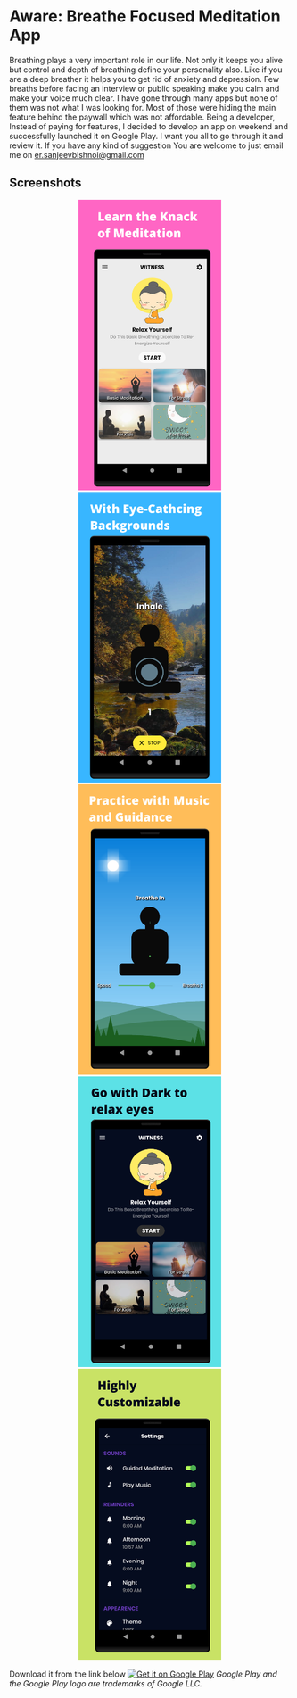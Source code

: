 # Aware: Breathe Focused Meditation App
Breathing plays a very important role in our life. Not only it keeps you alive but control and depth of breathing define your personality also. Like if you are a deep breather it helps you to get rid of anxiety and depression.
Few breaths before facing an interview or public speaking make you calm and make your voice much clear.
I have gone through many apps but none of them was not what I was looking for. Most of those were hiding the main feature behind the paywall which was not affordable.
Being a developer, Instead of paying for features, I decided to develop an app on weekend and successfully launched it on Google Play.
I want you all to go through it and review it. If you have any kind of suggestion You are welcome to just email me on
er.sanjeevbishnoi@gmail.com

## Screenshots
  <p align="center">
  <img src="screenshots/first.png" width="256" hspace="4" />
  <img src="screenshots/second.png" width="256" hspace="4" />
  <img src="screenshots/third.png" width="256" hspace="4" />
  <img src="screenshots/fourth.png" width="256" hspace="4" />
  <img src="screenshots/fifth.png" width="256" hspace="4" />
  
</p>

Download it from the link below
<a href="https://play.google.com/store/apps/details?id=com.mogaero.aware"><img src="https://play.google.com/intl/en_us/badges/images/generic/en_badge_web_generic.png" alt="Get it on Google Play" width="200"></a>
_Google Play and the Google Play logo are trademarks of Google LLC._